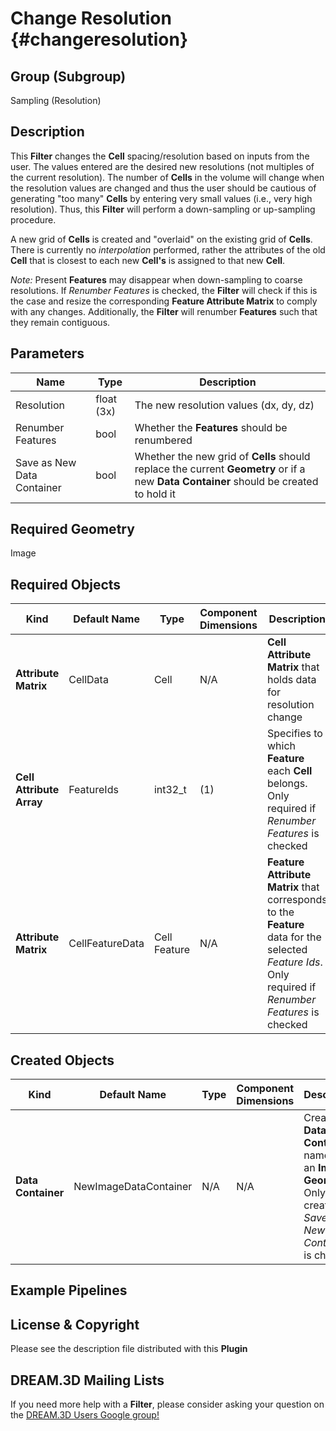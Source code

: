 Change Resolution {#changeresolution}
=============

## Group (Subgroup) ##

Sampling (Resolution)

## Description ##

This **Filter** changes the **Cell** spacing/resolution based on inputs from the user. The values entered are the desired new resolutions (not multiples of the current resolution).  The number of **Cells** in the volume will change when the resolution values are changed and thus the user should be cautious of generating "too many" **Cells** by entering very small values (i.e., very high resolution). Thus, this **Filter** will perform a down-sampling or up-sampling procedure.  

A new grid of **Cells** is created and "overlaid" on the existing grid of **Cells**.  There is currently no *interpolation* performed, rather the attributes of the old **Cell** that is closest to each new **Cell's** is assigned to that new **Cell**. 

*Note:* Present **Features** may disappear when down-sampling to coarse resolutions. If _Renumber Features_ is checked, the **Filter** will check if this is the case and resize the corresponding **Feature Attribute Matrix** to comply with any changes. Additionally, the **Filter** will renumber **Features** such that they remain contiguous. 

## Parameters ##

| Name | Type | Description |
|------|------|-------------|
| Resolution | float (3x) | The new resolution values (dx, dy, dz) |
| Renumber Features | bool | Whether the **Features** should be renumbered |
| Save as New Data Container | bool | Whether the new grid of **Cells** should replace the current **Geometry** or if a new **Data Container** should be created to hold it |

## Required Geometry ##

Image 

## Required Objects ##

| Kind | Default Name | Type | Component Dimensions | Description |
|------|--------------|------|----------------------|-------------|
| **Attribute Matrix** | CellData | Cell | N/A | **Cell Attribute Matrix** that holds data for resolution change |
| **Cell Attribute Array** | FeatureIds | int32_t | (1) | Specifies to which **Feature** each **Cell** belongs. Only required if _Renumber Features_ is checked |
| **Attribute Matrix** | CellFeatureData | Cell Feature | N/A | **Feature Attribute Matrix** that corresponds to the **Feature** data for the selected _Feature Ids_. Only required if _Renumber Features_ is checked |

## Created Objects ##

| Kind | Default Name | Type | Component Dimensions | Description |
|------|--------------|------|----------------------|-------------|
| **Data Container** | NewImageDataContainer | N/A | N/A | Created **Data Container** name with an **Image Geometry**. Only created if _Save as New Data Container_ is checked |

## Example Pipelines ##



## License & Copyright ##

Please see the description file distributed with this **Plugin**

## DREAM.3D Mailing Lists ##

If you need more help with a **Filter**, please consider asking your question on the [DREAM.3D Users Google group!](https://groups.google.com/forum/?hl=en#!forum/dream3d-users)


